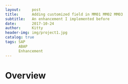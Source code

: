 ```yaml
---
layout:     post                  
title:      Adding customized field in MM01 MM02 MM03            
subtitle:   An enhancement I implemented before
date:       2017-10-24            
author:     Kitty                     
header-img: img/project1.jpg   
catalog: true                      
tags: SAP 
      ABAP 
      Enhancement
---
```

# Overview

